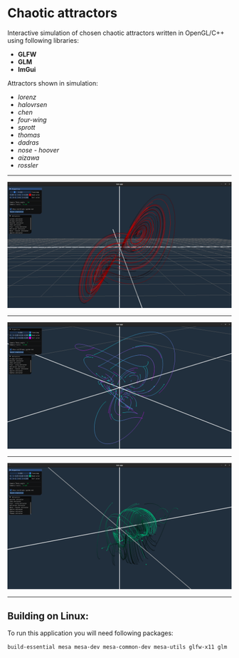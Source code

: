 # Chaotic attractors #

Interactive simulation of chosen chaotic attractors written in OpenGL/C++ using following libraries: 
* __GLFW__
* __GLM__
* __ImGui__

Attractors shown in simulation:
* _lorenz_
* _halovrsen_
* _chen_
* _four-wing_
* _sprott_
* _thomas_
* _dadras_
* _nose - hoover_
* _aizawa_
* _rossler_

------------------------------------------------------------------------------------------------
<img src="images/lorenz.png" alt="Lorenz" width="1000">

------------------------------------------------------------------------------------------------

<img src="images/four_wing.png" alt="Four-wing" width="1000">

------------------------------------------------------------------------------------------------

<img src="images/sprott.png" alt="Sprott" width="1000">

------------------------------------------------------------------------------------------------

## Building on Linux: ##

To run this application you will need following packages:

```
build-essential mesa mesa-dev mesa-common-dev mesa-utils glfw-x11 glm
```
